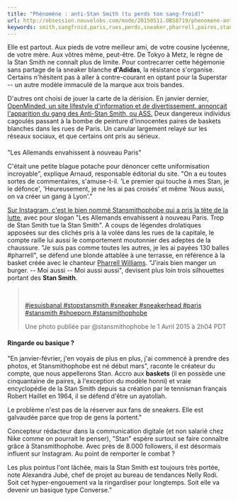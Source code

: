 ```yaml
---
title: "Phénomène : anti-Stan Smith (tu perds ton sang-froid)"
url: http://obsession.nouvelobs.com/mode/20150511.OBS8719/phenomene-anti-stan-smith-tu-perds-ton-sang-froid.html
keywords: smith,sangfroid,paris,rues,perds,sneaker,pharrell,paires,stan,antistan,stansmithophobe,pris,phénomène,site
---
```

Elle est partout. Aux pieds de votre meilleur ami, de votre cousine lycéenne, de votre mère. Aux vôtres même, peut-être. De Tokyo à Metz, le règne de la Stan Smith ne connaît plus de limite. Pour contrecarrer cette hégémonie sans partage de la sneaker blanche **d'Adidas**, la résistance s'organise. Certains n'hésitent pas à aller à contre-courant en optant pour la Superstar -- un autre modèle immaculé de la marque aux trois bandes.

D'autres ont choisi de jouer la carte de la dérision. En janvier dernier, [OpenMinded, un site lifestyle d'information et de divertissement, annonçait l'apparition du gang des Anti-Stan Smith, ou ASS.](http://opnminded.com/blog/bons-plans/14-01-2015/stan-smith-en-danger-ass-38468) Deux dangereux individus cagoulés passant à la bombe de peinture d'innocentes paires de baskets blanches dans les rues de Paris. Un canular largement relayé sur les réseaux sociaux, et que certains ont pris au sérieux.

#### 

\"Les Allemands envahissent à nouveau Paris\"

C'était une petite blague potache pour dénoncer cette uniformisation incroyable\", explique Arnaud, responsable éditorial du site. \"On a eu toutes sortes de commentaires, s'amuse-t-il. \'Le premier qui touche à mes Stan, je le défonce\', \'Heureusement, je ne les ai pas croisés\' et même \'Nous aussi, on va créer un gang à Lyon\'.\"

[Sur Instagram, c'est le bien nommé Stansmithophobe qui a pris la tête de la lutte](https://instagram.com/stansmithophobe/), avec pour slogan \"Les Allemands envahissent à nouveau Paris. Trop de Stan Smith tue la Stan Smith\". A coups de légendes drolatiques apposées sur des clichés pris à la volée dans les rues de la capitale, le compte raille lui aussi le comportement moutonnier des adeptes de la chaussure. \"Je suis pas comme toutes les autres, je les ai payées 130 balles \#pharrell\", se défend une blonde attablée à une terrasse, en référence à la basket créée avec le chanteur [Pharrell Williams](https://obsession.nouvelobs.com/musique/20150311.OBS4326/pharrrell-williams-et-robin-thicke-ont-plagie-marvin-gaye-ecoutez.html). \"J'irais bien manger un burger. -- Moi aussi -- Moi aussi aussi\", devisent plus loin trois silhouettes portant des **Stan Smith**.

>  
>
> [\#jesuisbanal \#stopstansmith \#sneaker \#sneakerhead \#paris \#stansmith \#shoeporn \#stansmithophobe](https://instagram.com/p/07TdXPusAy/)
>
> Une photo publiée par \@stansmithophobe le 1 Avril 2015 à 2h04 PDT

#### Ringarde ou basique ?

\"En janvier-février, j'en voyais de plus en plus, j'ai commencé à prendre des photos, et Stansmithophobe est né début mars\", raconte le créateur du compte, que nous appellerons Stan. Accro aux **baskets** (il en possède une cinquantaine de paires, à l'exception du modèle honni) et vraie encyclopédie de la Stan Smith depuis sa création par le tennisman français Robert Haillet en 1964, il se défend d'être un ayatollah.

Le problème n'est pas de la réserver aux fans de sneakers. Elle est galvaudée parce que trop de gens la portent.\"

Concepteur rédacteur dans la communication digitale (et non salarié chez Nike comme on pourrait le penser), \"Stan\" espère surtout se faire connaître grâce à Stansmithophobe. Avec près de 8.000 followers, il est désormais influent sur Instagram. Au point de remporter le combat ?

Les plus pointus l'ont lâchée, mais la Stan Smith est toujours très portée, note Alexandra Jubé, chef de projet au bureau de tendances Nelly Rodi. Soit cet hyper-engouement va la ringardiser pour longtemps. Soit elle va devenir un basique type Converse.\"
